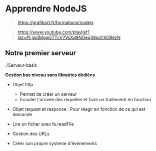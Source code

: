 # Apprendre NodeJS

> https://grafikart.fr/formations/nodejs

> https://www.youtube.com/playlist?list=PLjwdMgw5TTLV7VsXd9NOeq39soYXORezN

## Notre premier serveur

./Serveur-basic

**Gestion bas niveau sans librairies dédiées**

-   Objet http

    -   Permet de créer un serveur
    -   Ecouter l'arrivée des requetes et faire un traitement en fonction

-   Objet request et response : Pour réagir en fonction de ce qui est demandé

-   Lire un ficher avec fs.readFile

-   Gestion des URLs

-   Créer son propre systeme d'événements
